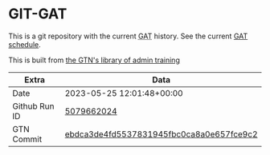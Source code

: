 # GIT-GAT

This is a git repository with the current <abbr title="Galaxy Admin Training">GAT</abbr> history. See the current [GAT schedule](https://gxy.io/gat).

This is built from [the GTN's library of admin training](https://training.galaxyproject.org/training-material/topics/admin/)

Extra | Data
--- | ---
Date | 2023-05-25 12:01:48+00:00
Github Run ID | [5079662024](https://github.com/galaxyproject/training-material/actions/runs/5079662024)
GTN Commit | [ebdca3de4fd5537831945fbc0ca8a0e657fce9c2](https://github.com/galaxyproject/training-material/tree/ebdca3de4fd5537831945fbc0ca8a0e657fce9c2)
